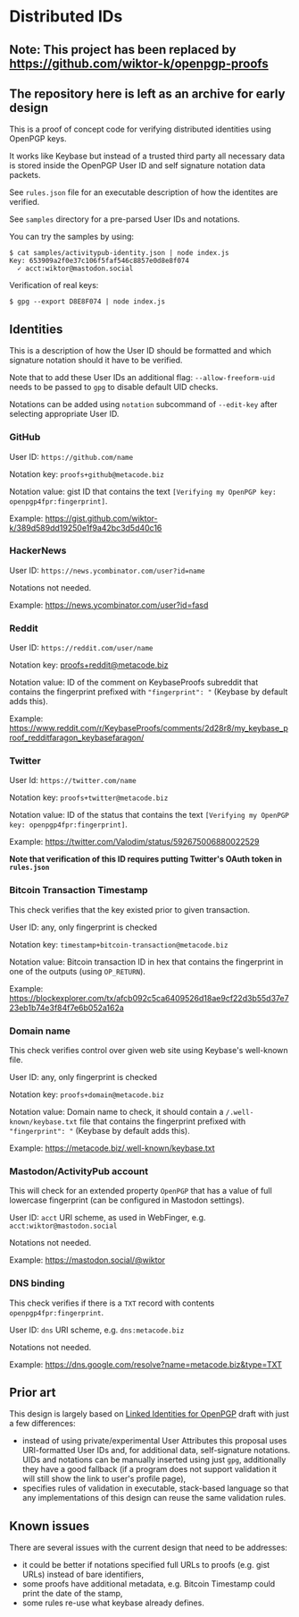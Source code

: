 # Distributed IDs

## Note: This project has been replaced by https://github.com/wiktor-k/openpgp-proofs

## The repository here is left as an archive for early design

This is a proof of concept code for verifying distributed identities
using OpenPGP keys.

It works like Keybase but instead of a trusted third party all
necessary data is stored inside the OpenPGP User ID and self
signature notation data packets.

See `rules.json` file for an executable description of how the
identites are verified.

See `samples` directory for a pre-parsed User IDs and notations.

You can try the samples by using:

```
$ cat samples/activitypub-identity.json | node index.js
Key: 653909a2f0e37c106f5faf546c8857e0d8e8f074
  ✓ acct:wiktor@mastodon.social
```

Verification of real keys:

```
$ gpg --export D8E8F074 | node index.js
```

## Identities

This is a description of how the User ID should be formatted and which
signature notation should it have to be verified.

Note that to add these User IDs an additional flag: `--allow-freeform-uid`
needs to be passed to `gpg` to disable default UID checks.

Notations can be added using `notation` subcommand of `--edit-key` after
selecting appropriate User ID.

### GitHub

User ID: `https://github.com/name`

Notation key: `proofs+github@metacode.biz`

Notation value: gist ID that contains the text `[Verifying my OpenPGP key: openpgp4fpr:fingerprint]`.

Example: https://gist.github.com/wiktor-k/389d589dd19250e1f9a42bc3d5d40c16

### HackerNews

User ID: `https://news.ycombinator.com/user?id=name`

Notations not needed.

Example: https://news.ycombinator.com/user?id=fasd

### Reddit

User ID: `https://reddit.com/user/name`

Notation key: proofs+reddit@metacode.biz

Notation value: ID of the comment on KeybaseProofs subreddit that contains the fingerprint prefixed with `"fingerprint": "` (Keybase by default adds this).

Example: https://www.reddit.com/r/KeybaseProofs/comments/2d28r8/my_keybase_proof_redditfaragon_keybasefaragon/

### Twitter

User Id: `https://twitter.com/name`

Notation key: `proofs+twitter@metacode.biz`

Notation value: ID of the status that contains the text `[Verifying my OpenPGP key: openpgp4fpr:fingerprint]`.

Example: https://twitter.com/Valodim/status/592675006880022529

**Note that verification of this ID requires putting Twitter's OAuth token in `rules.json`**

### Bitcoin Transaction Timestamp

This check verifies that the key existed prior to given transaction.

User ID: any, only fingerprint is checked

Notation key: `timestamp+bitcoin-transaction@metacode.biz`

Notation value: Bitcoin transaction ID in hex that contains the fingerprint in one of the outputs (using `OP_RETURN`).

Example: https://blockexplorer.com/tx/afcb092c5ca6409526d18ae9cf22d3b55d37e723eb1b74e3f84f7e6b052a162a

### Domain name

This check verifies control over given web site using Keybase's well-known file.

User ID: any, only fingerprint is checked

Notation key: `proofs+domain@metacode.biz`

Notation value: Domain name to check, it should contain a `/.well-known/keybase.txt` file that contains the fingerprint prefixed with `"fingerprint": "` (Keybase by default adds this).

Example: https://metacode.biz/.well-known/keybase.txt

### Mastodon/ActivityPub account

This will check for an extended property `OpenPGP` that has a value of full lowercase fingerprint (can be configured in Mastodon settings).

User ID: `acct` URI scheme, as used in WebFinger, e.g. `acct:wiktor@mastodon.social`

Notations not needed.

Example: https://mastodon.social/@wiktor

### DNS binding

This check verifies if there is a `TXT` record with contents `openpgp4fpr:fingerprint`.

User ID: `dns` URI scheme, e.g. `dns:metacode.biz`

Notations not needed.

Example: https://dns.google.com/resolve?name=metacode.biz&type=TXT

## Prior art

This design is largely based on [Linked Identities for OpenPGP][LID] draft with just
a few differences:

  - instead of using private/experimental User Attributes this proposal uses URI-formatted
    User IDs and, for additional data, self-signature notations.
    UIDs and notations can be manually inserted using just `gpg`, additionally
    they have a good fallback (if a program does not support validation
    it will still show the link to user's profile page),
  - specifies rules of validation in executable, stack-based language so that any
    implementations of this design can reuse the same validation rules.

## Known issues

There are several issues with the current design that need to be addresses:

  - it could be better if notations specified full URLs to proofs (e.g. gist
    URLs) instead of bare identifiers,
  - some proofs have additional metadata, e.g. Bitcoin Timestamp could print
    the date of the stamp,
  - some rules re-use what keybase already defines.

[LID]: https://tools.ietf.org/html/draft-vb-openpgp-linked-ids-01
